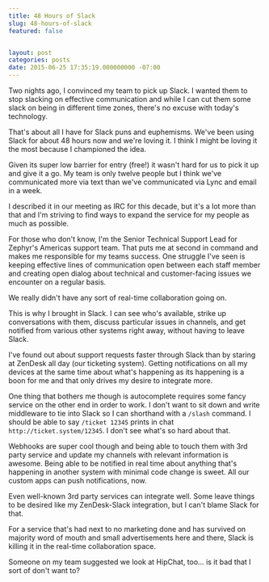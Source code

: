```yaml
---
title: 48 Hours of Slack
slug: 48-hours-of-slack
featured: false


layout: post
categories: posts
date: 2015-06-25 17:35:19.000000000 -07:00
---
```


Two nights ago, I convinced my team to pick up Slack. I wanted them to stop slacking on effective communication and while I can cut them some slack on being in different time zones, there's no excuse with today's technology.

That's about all I have for Slack puns and euphemisms. We've been using Slack for about 48 hours now and we're loving it. I think I might be loving it the most because I championed the idea.

Given its super low barrier for entry (free!) it wasn't hard for us to pick it up and give it a go. My team is only twelve people but I think we've communicated more via text than we've communicated via Lync and email in a week.

I described it in our meeting as IRC for this decade, but it's a lot more than that and I'm striving to find ways to expand the service for my people as much as possible.

For those who don't know, I'm the Senior Technical Support Lead for Zephyr's Americas support team. That puts me at second in command and makes me responsible for my teams success. One struggle I've seen is keeping effective lines of communication open between each staff member and creating open dialog about technical and customer-facing issues we encounter on a regular basis.

We really didn't have any sort of real-time collaboration going on.

This is why I brought in Slack. I can see who's available, strike up conversations with them, discuss particular issues in channels, and get notified from various other systems right away, without having to leave Slack.

I've found out about support requests faster through Slack than by staring at ZenDesk all day (our ticketing system). Getting notifications on all my devices at the same time about what's happening as its happening is a boon for me and that only drives my desire to integrate more.

One thing that bothers me though is autocomplete requires some fancy service on the other end in order to work. I don't want to sit down and write middleware to tie into Slack so I can shorthand with a `/slash` command. I should be able to say `/ticket 12345` prints in chat `http://ticket.system/12345`. I don't see what's so hard about that.

Webhooks are super cool though and being able to touch them with 3rd party service and update my channels with relevant information is awesome. Being able to be notified in real time about anything that's happening in another system with minimal code change is sweet. All our custom apps can push notifications, now.

Even well-known 3rd party services can integrate well. Some leave things to be desired like my ZenDesk-Slack integration, but I can't blame Slack for that.

For a service that's had next to no marketing done and has survived on majority word of mouth and small advertisements here and there, Slack is killing it in the real-time collaboration space.

Someone on my team suggested we look at HipChat, too… is it bad that I sort of don't want to?

